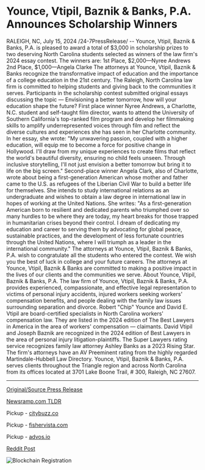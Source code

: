 # Younce, Vtipil, Baznik & Banks, P.A. Announces Scholarship Winners

RALEIGH, NC, July 15, 2024 /24-7PressRelease/ -- Younce, Vtipil, Baznik & Banks, P.A. is pleased to award a total of $3,000 in scholarship prizes to two deserving North Carolina students selected as winners of the law firm's 2024 essay contest.  The winners are:  1st Place, $2,000—Nyree Andrews 2nd Place, $1,000—Angela Clarke  The attorneys at Younce, Vtipil, Baznik & Banks recognize the transformative impact of education and the importance of a college education in the 21st century. The Raleigh, North Carolina law firm is committed to helping students and giving back to the communities it serves.   Participants in the scholarship contest submitted original essays discussing the topic — Envisioning a better tomorrow, how will your education shape the future?  First place winner Nyree Andrews, a Charlotte, N.C. student and self-taught film director, wants to attend the University of Southern California's top-ranked film program and develop her filmmaking skills to amplify underrepresented voices through film and reflect the diverse cultures and experiences she has seen in her Charlotte community. In her essay, she wrote:  "My unwavering passion, coupled with a higher education, will equip me to become a force for positive change in Hollywood. I'll draw from my unique experiences to create films that reflect the world's beautiful diversity, ensuring no child feels unseen. Through inclusive storytelling, I'll not just envision a better tomorrow but bring it to life on the big screen."  Second-place winner Angela Clark, also of Charlotte, wrote about being a first-generation American whose mother and father came to the U.S. as refugees of the Liberian Civil War to build a better life for themselves. She intends to study international relations as an undergraduate and wishes to obtain a law degree in international law in hopes of working at the United Nations. She writes:  "As a first-generation American born to resilient and dedicated parents who triumphed over so many hurdles to be where they are today, my heart breaks for those trapped in humanitarian crises beyond their control. I dream of dedicating my education and career to serving them by advocating for global peace, sustainable practices, and the development of less fortunate countries through the United Nations, where I will triumph as a leader in the international community."  The attorneys at Younce, Vtipil, Baznik & Banks, P.A. wish to congratulate all the students who entered the contest. We wish you the best of luck in college and your future careers. The attorneys at Younce, Vtipil, Baznik & Banks are committed to making a positive impact in the lives of our clients and the communities we serve.  About Younce, Vtipil, Baznik & Banks, P.A.  The law firm of Younce, Vtipil, Baznik & Banks, P.A. provides experienced, compassionate, and effective legal representation to victims of personal injury accidents, injured workers seeking workers' compensation benefits, and people dealing with the family law issues surrounding separation and divorce. Robert "Chip" Younce and David E. Vtipil are board-certified specialists in North Carolina workers' compensation law. They are listed in the 2024 edition of The Best Lawyers in America in the area of workers' compensation — claimants. David Vtipil and Joseph Baznik are recognized in the 2024 edition of Best Lawyers in the area of personal injury litigation-plaintiffs. The Super Lawyers rating service recognizes family law attorney Ashley Banks as a 2023 Rising Star. The firm's attorneys have an AV Preeminent rating from the highly regarded Martindale-Hubbell Law Directory. Younce, Vtipil, Baznik & Banks, P.A. serves clients throughout the Triangle region and across North Carolina from its offices located at 3701 Lake Boone Trail, # 300, Raleigh, NC 27607. 

---

[Original/Source Press Release](https://www.24-7pressrelease.com/press-release/512463/younce-vtipil-baznik-banks-pa-announces-scholarship-winners)
                    

[Newsramp.com TLDR](https://newsramp.com/curated-news/raleigh-law-firm-awards-3000-in-scholarships-to-north-carolina-students/0d5baa941d118accd4913d897a3731b1) 


Pickup - [citybuzz.co](https://citybuzz.co/2024/07/15/younce-vtipil-baznik-banks-p-a-awards-3000-in-scholarships-to-north-carolina-students)

Pickup - [fishervista.com](https://fishervista.com/en/younce-vtipil-baznik-banks-p-a-awards-3000-in-scholarships-to-north-carolina-students/20244950)

Pickup - [advos.io](https://advos.io/en/younce-vtipil-baznik-banks-p-a-awards-scholarships-to-north-carolina-students/20244950)
 



[Reddit Post](https://www.reddit.com/r/newsramp/comments/1e3okhp/raleigh_law_firm_awards_3000_in_scholarships_to/) 



![Blockchain Registration](https://cdn.newsramp.app/24-7PressRelease/qrcode/247/15/mild8nDz.webp)